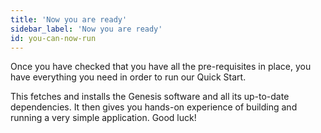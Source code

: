 ```yaml
---
title: 'Now you are ready'
sidebar_label: 'Now you are ready'
id: you-can-now-run
---
```


Once you have checked that you have all the pre-requisites in place, you have everything you need in order to run our Quick Start.

This fetches and installs the Genesis software and all its up-to-date dependencies. It then gives you hands-on experience of building and running a very simple application. Good luck!
